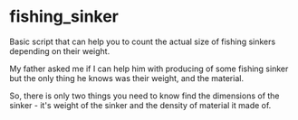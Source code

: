 # fishing_sinker
Basic script that can help you to count the actual size of fishing sinkers depending on their weight.

My father asked me if I can help him with producing of some fishing sinker but the only thing he knows was their weight, and the material. 

So, there is only two things you need to know find the dimensions of the sinker - it's weight of the sinker and the density of material it made of. 

